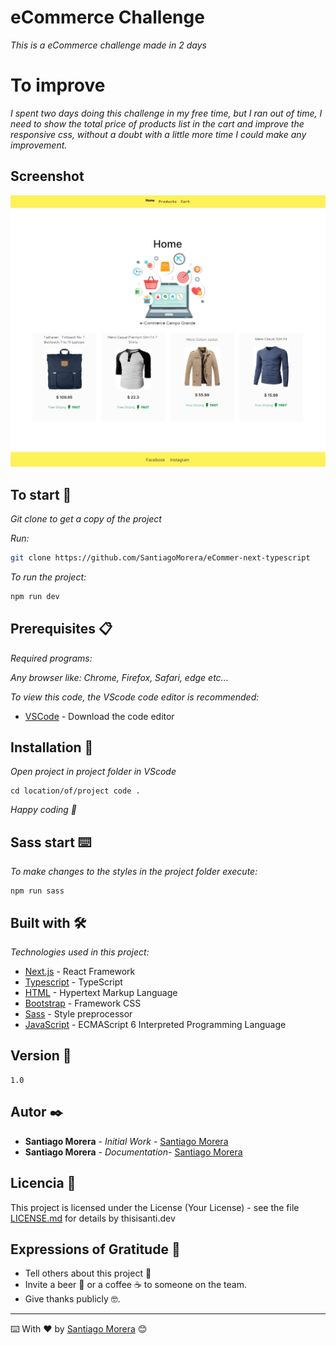 # eCommerce Challenge

_This is a eCommerce challenge made in 2 days_

# To improve

_I spent two days doing this challenge in my free time, but I ran out of time, I need to show the total price of products list in the cart and improve the responsive css, without a doubt with a little more time I could make any improvement._

## Screenshot

![Imagen](./public/img/screenshot.png)

## To start 🚀

_Git clone to get a copy of the project_

_Run:_

```bash
git clone https://github.com/SantiagoMorera/eCommer-next-typescript
```

_To run the project:_

```bash
npm run dev
```

## Prerequisites 📋

_Required programs:_

_Any browser like: Chrome, Firefox, Safari, edge etc..._

_To view this code, the VScode code editor is recommended:_

- [VSCode](https://code.visualstudio.com/) - Download the code editor

## Installation 🔧

_Open project in project folder in VScode_

```
cd location/of/project code .
```

_Happy coding 🚀_

## Sass start ⌨️

_To make changes to the styles in the project folder execute:_

```
npm run sass
```

## Built with 🛠️

_Technologies used in this project:_

- [Next.js](https://nextjs.org/docs) - React Framework
- [Typescript](https://www.typescriptlang.org/docs/) - TypeScript
- [HTML](https://developer.mozilla.org/es/docs/Web/HTML) - Hypertext Markup Language
- [Bootstrap](https://getbootstrap.com/docs/5.2/getting-started/introduction/) - Framework CSS
- [Sass](https://sass-lang.com/documentation/) - Style preprocessor
- [JavaScript](https://www.w3schools.com/js/js_es6.asp) - ECMAScript 6 Interpreted Programming Language

## Version 📌

```
1.0
```

## Autor ✒️

- **Santiago Morera** - _Initial Work_ - [Santiago Morera](https://thisisanti.dev)
- **Santiago Morera** - _Documentation_- [Santiago Morera](https://thisisanti.dev)

## Licencia 📄

This project is licensed under the License (Your License) - see the file [LICENSE.md](LICENSE.md) for details by thisisanti.dev

## Expressions of Gratitude 🎁

- Tell others about this project 📢
- Invite a beer 🍺 or a coffee ☕ to someone on the team.
- Give thanks publicly 🤓.

---

⌨️ With ❤️ by [Santiago Morera](https://thisisanti.dev) 😊
